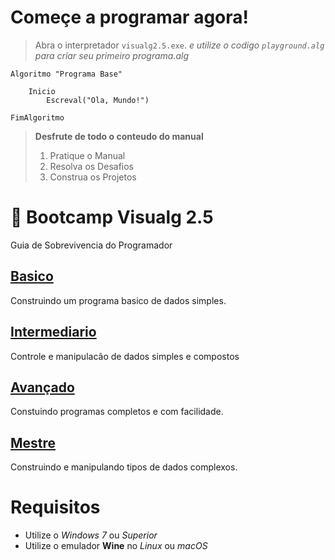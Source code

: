 # Começe a programar agora!  
> Abra o interpretador `visualg2.5.exe`. 
> _e utilize o codigo `playground.alg` para criar seu primeiro programa.alg_  

~~~ alg
Algoritmo "Programa Base"
    
    Inicio
        Escreval("Ola, Mundo!")

FimAlgoritmo
~~~

> **Desfrute de todo o conteudo do manual**
> 1. Pratique o Manual  
> 2. Resolva os Desafios   
> 3. Construa os Projetos   

# :card_index: Bootcamp Visualg 2.5
Guia de Sobrevivencia do Programador

## [Basico](manual/1.basico.md/README.md)
Construindo um programa basico de dados simples.
## [Intermediario](manual/2.intermediario.md/README.md)
Controle e manipulacão de dados simples e compostos
## [Avançado](manual/3.avancado.md/README.md)
Constuindo programas completos e com facilidade.
## [Mestre](manual/4.mestre.md/README.md)
Construindo e manipulando tipos de dados complexos.   

# Requisitos
* Utilize o _Windows 7_ ou _Superior_
* Utilize o emulador **Wine** no _Linux_ ou _macOS_
